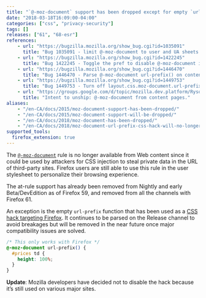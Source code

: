 ```yaml
---
title: "`@-moz-document` support has been dropped except for empty `url-prefix()`"
date: "2018-03-18T16:09:00-04:00"
categories: ["css", "privacy-security"]
tags: []
releases: ["61", "68-esr"]
references:
    - url: "https://bugzilla.mozilla.org/show_bug.cgi?id=1035091"
      title: "Bug 1035091 - limit @-moz-document to user and UA sheets (Makes it useless for exfiltration in CSS-injection attacks)"
    - url: "https://bugzilla.mozilla.org/show_bug.cgi?id=1422245"
      title: "Bug 1422245 - Toggle the pref to disable @-moz-document in content pages on release"
    - url: "https://bugzilla.mozilla.org/show_bug.cgi?id=1446470"
      title: "Bug 1446470 - Parse @-moz-document url-prefix() on content."
    - url: "https://bugzilla.mozilla.org/show_bug.cgi?id=1449753"
      title: "Bug 1449753 - Turn off layout.css.moz-document.url-prefix-hack.enabled by default."
    - url: "https://groups.google.com/d/topic/mozilla.dev.platform/RysotXvooV0/discussion"
      title: "Intent to unship: @-moz-document from content pages."
aliases:
    - "/en-CA/docs/2015/moz-document-support-has-been-dropped/"
    - "/en-CA/docs/2015/moz-document-support-will-be-dropped/"
    - "/en-CA/docs/2018/moz-document-has-been-dropped/"
    - "/en-CA/docs/2018/moz-document-url-prefix-css-hack-will-no-longer-work/"
supported_tools:
  firefox_extension: true
---
```

The [`@-moz-document`](https://developer.mozilla.org/docs/Web/CSS/@document) rule is no longer available from Web content since it could be used by attackers for CSS injection to steal private data in the URL of third-party sites. Firefox users are still able to use this rule in the user stylesheet to personalize their browsing experience.

The at-rule support has already been removed from Nightly and early Beta/DevEdition as of Firefox 59, and removed from all the channels with Firefox 61.

An exception is the empty `url-prefix` function that has been used as a [CSS hack targeting Firefox](https://css-tricks.com/snippets/css/css-hacks-targeting-firefox/). It continues to be parsed on the Release channel to avoid breakages but will be removed in the near future once major compatibility issues are solved.

```css
/* This only works with Firefox */
@-moz-document url-prefix() {
  #prices td {
    height: 100%;
  }
}
```

**Update**: Mozilla developers have decided not to disable the hack because it’s still used on various major sites.
